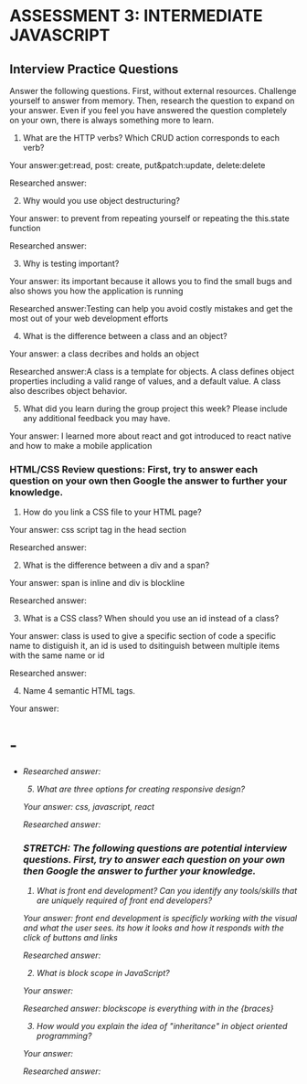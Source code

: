 # ASSESSMENT 3: INTERMEDIATE JAVASCRIPT
## Interview Practice Questions

Answer the following questions. First, without external resources. Challenge yourself to answer from memory. Then, research the question to expand on your answer. Even if you feel you have answered the question completely on your own, there is always something more to learn.

1. What are the HTTP verbs? Which CRUD action corresponds to each verb?

  Your answer:get:read, post: create, put&patch:update, delete:delete

  Researched answer:


2. Why would you use object destructuring?

  Your answer: to prevent from repeating yourself or repeating the this.state function 

  Researched answer:



3. Why is testing important?

  Your answer: its important because it allows you to find the small bugs and also shows you how the application is running 

  Researched answer:Testing can help you avoid costly mistakes and get the most out of your web development efforts


4. What is the difference between a class and an object?

  Your answer: a class decribes and holds an object

  Researched answer:A class is a template for objects. A class defines object properties including a valid range of values, and a default value. A class also describes object behavior.


5. What did you learn during the group project this week? Please include any additional feedback you may have.

  Your answer: I learned more about react and got introduced to react native and how to make a mobile application



### HTML/CSS Review questions: First, try to answer each question on your own then Google the answer to further your knowledge.

1. How do you link a CSS file to your HTML page?

  Your answer: css script tag in the head section

  Researched answer:


2. What is the difference between a div and a span?

  Your answer: span is inline and div is blockline

  Researched answer:


3. What is a CSS class? When should you use an id instead of a class?

  Your answer: class is used to give a specific section of code a specific name to distiguish it, an id is used to dsitinguish between multiple items with the same name or id

  Researched answer:


4. Name 4 semantic HTML tags.

  Your answer:<h1>-<h6>
  <p>
  <ul>
  <li>
  

  Researched answer:


5. What are three options for creating responsive design?

  Your answer: css, javascript, react

  Researched answer:


### STRETCH: The following questions are potential interview questions. First, try to answer each question on your own then Google the answer to further your knowledge.

1. What is front end development? Can you identify any tools/skills that are uniquely required of front end developers?

  Your answer: front end development is specificly working with the visual and  what the user sees. its how it looks and how it responds with the click of buttons and links

  Researched answer:


2. What is block scope in JavaScript?

  Your answer:

  Researched answer: blockscope is everything with in the {braces}


3. How would you explain the idea of "inheritance" in object oriented programming?

  Your answer:

  Researched answer:
